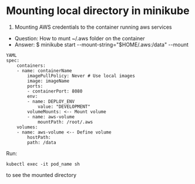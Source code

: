 # Mounting local directory in minikube

1. Mounting AWS credentials to the container running aws services

- Question: How to munt ~/.aws folder on the container
- Answer: $ minikube start --mount-string="$HOME/.aws:/data" --mount

```
YAML
spec:
    containers:
    - name: containerName
        imagePullPolicy: Never # Use local images
        image: imageName
        ports:
        - containerPort: 8080
        env:
        - name: DEPLOY_ENV
            value: "DEVELOPMENT"
        volumeMounts: <-- Mount volume
        - name: aws-volume
            mountPath: /root/.aws
    volumes:
    - name: aws-volume <-- Define volume
        hostPath:
        path: /data
```

Run:

```
kubectl exec -it pod_name sh
```

to see the mounted directory
